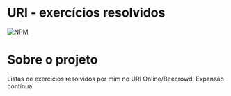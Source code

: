 # URI - exercícios resolvidos
[![NPM](https://img.shields.io/npm/l/react)](https://github.com/Inajara/URI-resolvidos/blob/master/LICENSE) 

# Sobre o projeto

Listas de exercícios resolvidos por mim no URI Online/Beecrowd.
Expansão contínua.